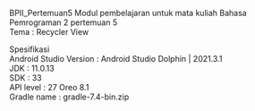 BPII_Pertemuan5
Modul pembelajaran untuk mata kuliah Bahasa Pemrograman 2 pertemuan 5	</br>
Tema : Recycler View

Spesifikasi</br>
Android Studio Version : Android Studio Dolphin | 2021.3.1	</br>
JDK : 11.0.13	</br>
SDK : 33	</br>
API level : 27 Oreo 8.1	</br>
Gradle name : gradle-7.4-bin.zip
